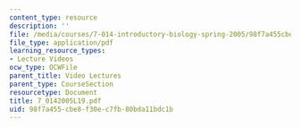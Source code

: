 ```yaml
---
content_type: resource
description: ''
file: /media/courses/7-014-introductory-biology-spring-2005/98f7a455cbe8f30ec7fb80bda11bdc1b_7_0142005L19.pdf
file_type: application/pdf
learning_resource_types:
- Lecture Videos
ocw_type: OCWFile
parent_title: Video Lectures
parent_type: CourseSection
resourcetype: Document
title: 7_0142005L19.pdf
uid: 98f7a455-cbe8-f30e-c7fb-80bda11bdc1b
---
```

